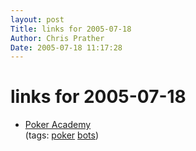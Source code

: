 ```yaml
---
layout: post
Title: links for 2005-07-18  
Author: Chris Prather
Date: 2005-07-18 11:17:28
---
```


# links for 2005-07-18
<ul class="delicious">
	<li>
		<div class="delicious-link"><a href="http://www.poki-poker.com/downloads/">Poker Academy</a></div>
		<div class="delicious-tags">(tags: <a href="http://del.icio.us/perigrin/poker">poker</a> <a href="http://del.icio.us/perigrin/bots">bots</a>)</div>
	</li>
</ul>


